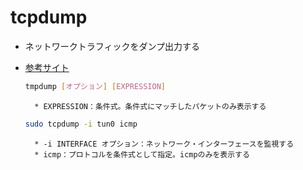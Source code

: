 # **tcpdump**

* ネットワークトラフィックをダンプ出力する

* [参考サイト](https://xtech.nikkei.com/it/article/COLUMN/20140512/556024/) 

    ```bash
    tmpdump [オプション] [EXPRESSION]
    ```

        * EXPRESSION：条件式。条件式にマッチしたパケットのみ表示する


    ```bash
    sudo tcpdump -i tun0 icmp
    ```

        * -i INTERFACE オプション：ネットワーク・インターフェースを監視する
        * icmp：プロトコルを条件式として指定。icmpのみを表示する

        